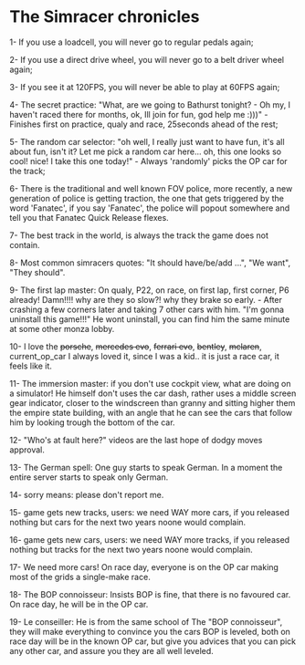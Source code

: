 # The Simracer chronicles

1- If you use a loadcell, you will never go to regular pedals again;

2- If you use a direct drive wheel, you will never go to a belt driver wheel again;

3- If you see it at 120FPS, you will never be able to play at 60FPS again;

4- The secret practice: "What, are we going to Bathurst tonight? - Oh my, I haven't raced there for months, ok, Ill join for fun, god help me :)))" - Finishes first on practice, qualy and race, 25seconds ahead of the rest;

5- The random car selector: "oh well, I really just want to have fun, it's all about fun, isn't it? Let me pick a random car here... oh, this one looks so cool! nice! I take this one today!" - Always 'randomly' picks the OP car for the track;

6- There is the traditional and well known FOV police, more recently, a new generation of police is getting traction, the one that gets triggered by the word 'Fanatec', if you say 'Fanatec', the police will popout somewhere and tell you that Fanatec Quick Release flexes.

7- The best track in the world, is always the track the game does not contain.

8- Most common simracers quotes: "It should have/be/add ...", "We want", "They should".

9- The first lap master: On qualy, P22, on race, on first lap, first corner, P6 already! Damn!!!! why are they so slow?! why they brake so early. - After crashing a few corners later and taking 7 other cars with him. "I'm gonna uninstall this game!!!"
He wont uninstall, you can find him the same minute at some other monza lobby.

10- I love the <s>porsche</s>, <s>mercedes evo</s>, <s>ferrari evo</s>, <s>bentley</s>, <s>mclaren</s>, current_op_car I always loved it, since I was a kid.. it is just a race car, it feels like it.

11- The immersion master: if you don't use cockpit view, what are doing on a simulator! 
He himself don't uses the car dash, rather uses a middle screen gear indicator, closer to the windscreen than granny and sitting higher them the empire state building, with an angle that he can see the cars that follow him by looking trough the bottom of the car.

12- "Who's at fault here?" videos are the last hope of dodgy moves approval.

13- The German spell: One guy starts to speak German. In a moment the entire server starts to speak only German.

14- sorry means: please don't report me.

15- game gets new tracks, users: we need WAY more cars, if you released nothing but cars for the next two years noone would complain.

16- game gets new cars, users: we need WAY more tracks, if you released nothing but tracks for the next two years noone would complain.

17- We need more cars! On race day, everyone is on the OP car making most of the grids a single-make race.

18- The BOP connoisseur: Insists BOP is fine, that there is no favoured car. On race day, he will be in the OP car.

19- Le conseiller: He is from the same school of The "BOP connoisseur", they will make everything to convince you the cars BOP is leveled, both on race day will be in the known OP car, but give you advices that you can pick any other car, and assure you they are all well leveled.
